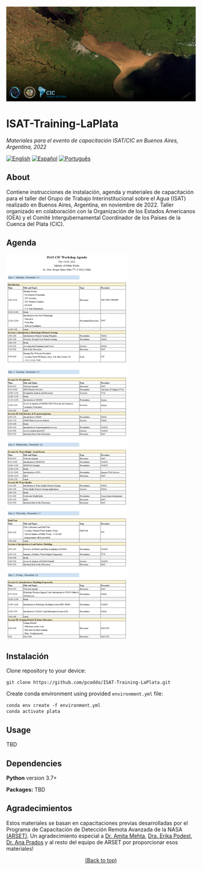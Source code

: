 <!-- Header -->
![Header](https://raw.githubusercontent.com/pcoddo/ISAT-Training-LaPlata/main/img/header.png)

# **ISAT-Training-LaPlata**
</p>
<p align="left">
    <em>Materiales para el evento de capacitación ISAT/CIC en Buenos Aires, Argentina, 2022</em>
</p>

<!-- Badges -->
[![English](https://img.shields.io/badge/English-click-blue)](https://github.com/pcoddo/ISAT-Training-LaPlata/blob/master/README.md)
[![Español](https://img.shields.io/badge/Espa%C3%B1ol-click-orange)](https://github.com/pcoddo/ISAT-Training-LaPlata/blob/master/README.es.md)
[![Português](https://img.shields.io/badge/Portugu%C3%AAs-click-brightgreen)](https://github.com/pcoddo/ISAT-Training-LaPlata/blob/master/README.pt-br.md)

## About
Contiene instrucciones de instalación, agenda y materiales de capacitación para el taller del Grupo de Trabajo Interinstitucional sobre el Agua (ISAT) realizado en Buenos Aires, Argentina, en noviembre de 2022. Taller organizado en colaboración con la Organización de los Estados Americanos (OEA) y el Comité Intergubernamental Coordinador de los Países de la Cuenca del Plata (CIC).

## Agenda
![Agenda](https://raw.githubusercontent.com/pcoddo/ISAT-Training-LaPlata/main/img/agenda_10.26.22.jpg)

## Instalación

Clone repository to your device:
```shell
git clone https://github.com/pcoddo/ISAT-Training-LaPlata.git
```
Create conda environment using provided `environment.yml` file:
```shell
conda env create -f environment.yml
conda activate plata
```

## Usage
TBD

## Dependencies
**Python** version 3.7+

**Packages:**
TBD
  
## Agradecimientos
Estos materiales se basan en capacitaciones previas desarrolladas por el Programa de Capacitación de Detección Remota Avanzada de la NASA [(ARSET)](https://appliedsciences.nasa.gov/what-we-do/capacity-building/arset). Un agradecimiento especial a [Dr. Amita Mehta](https://sciences.gsfc.nasa.gov/sed/bio/amita.v.mehta), [Dra. Erika Podest](https://science.jpl.nasa.gov/people/podest/), [Dr. Ana Prados](https://jcet.umbc.edu/jcet-faculty/person/ed05369/) y al resto del equipo de ARSET por proporcionar esos materiales!



<p align="center">
  <a href="#ISAT-Training-LaPlata">(Back to top)</a>
</p>
